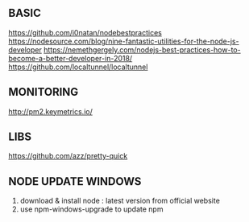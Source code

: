
## BASIC
https://github.com/i0natan/nodebestpractices
https://nodesource.com/blog/nine-fantastic-utilities-for-the-node-js-developer
https://nemethgergely.com/nodejs-best-practices-how-to-become-a-better-developer-in-2018/
https://github.com/localtunnel/localtunnel

## MONITORING
http://pm2.keymetrics.io/

## LIBS
https://github.com/azz/pretty-quick

## NODE UPDATE WINDOWS

1. download & install node : latest version from official website
2. use npm-windows-upgrade to update npm
